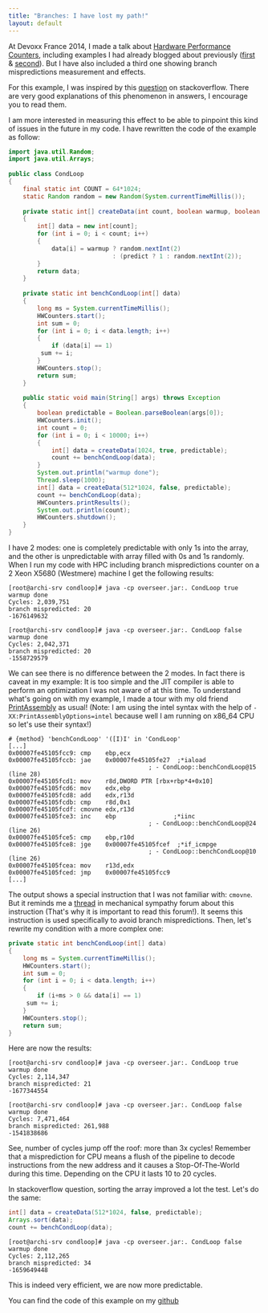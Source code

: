 ```yaml
---
title: "Branches: I have lost my path!"
layout: default
---
```


At Devoxx France 2014, I made a talk about [Hardware Performance Counters](https://jpbempel.github.io/2013/08/02/hardware-performance-counters.html), including examples I had already blogged about previously ([first](https://jpbempel.github.io/2013/10/30/hardware-performance-counters-atomic-vs-standard-incrementation.html) & [second](https://jpbempel.github.io/2013/12/17/arraylist-vs-linkedlist.html)). But I have also included a third one showing branch mispredictions measurement and effects.

For this example, I was inspired by this [question](http://stackoverflow.com/questions/11227809/why-is-processing-a-sorted-array-faster-than-an-unsorted-array) on stackoverflow. There are very good explanations of this phenomenon in answers, I encourage you to read them.

I am more interested in measuring this effect to be able to pinpoint this kind of issues in the future in my code. I have rewritten the code of the example as follow:

```java
import java.util.Random;
import java.util.Arrays;
 
public class CondLoop
{
    final static int COUNT = 64*1024;
    static Random random = new Random(System.currentTimeMillis());
 
    private static int[] createData(int count, boolean warmup, boolean predict)
    {
        int[] data = new int[count];
        for (int i = 0; i < count; i++)
        {
            data[i] = warmup ? random.nextInt(2)
                             : (predict ? 1 : random.nextInt(2));
        }
        return data;
    }
     
    private static int benchCondLoop(int[] data)
    {
        long ms = System.currentTimeMillis();
        HWCounters.start();
        int sum = 0;
        for (int i = 0; i < data.length; i++)
        {
            if (data[i] == 1)
         sum += i;
        }
        HWCounters.stop();
        return sum;
    }
 
    public static void main(String[] args) throws Exception
    {
        boolean predictable = Boolean.parseBoolean(args[0]);
        HWCounters.init();
        int count = 0;
        for (int i = 0; i < 10000; i++)
        {
            int[] data = createData(1024, true, predictable);
            count += benchCondLoop(data);
        }
        System.out.println("warmup done");
        Thread.sleep(1000);
        int[] data = createData(512*1024, false, predictable);
        count += benchCondLoop(data);
        HWCounters.printResults();
        System.out.println(count);
        HWCounters.shutdown();
    }
}
```

I have 2 modes: one is completely predictable with only 1s into the array, and the other is unpredictable with array filled with 0s and 1s randomly.
When I run my code with HPC including branch mispredictions counter on a 2 Xeon X5680 (Westmere) machine I get the following results:
```
[root@archi-srv condloop]# java -cp overseer.jar:. CondLoop true
warmup done
Cycles: 2,039,751
branch mispredicted: 20
-1676149632

[root@archi-srv condloop]# java -cp overseer.jar:. CondLoop false
warmup done
Cycles: 2,042,371
branch mispredicted: 20
-1558729579
```
We can see there is no difference between the 2 modes. In fact there is caveat in my example: It is too simple and the JIT compiler is able to perform an optimization I was not aware of at this time. To understand what's going on with my example, I made a tour with my old friend [PrintAssembly](https://jpbempel.github.io/2012/10/16/how-to-print-disassembly-from-JIT-code.html) as usual! (Note: I am using the intel syntax with the help of `-XX:PrintAssemblyOptions=intel` because well I am running on x86_64 CPU so let's use their syntax!)
```
# {method} 'benchCondLoop' '([I)I' in 'CondLoop'
[...]
0x00007fe45105fcc9: cmp    ebp,ecx
0x00007fe45105fccb: jae    0x00007fe45105fe27  ;*iaload
                                       ; - CondLoop::benchCondLoop@15 (line 28)
0x00007fe45105fcd1: mov    r8d,DWORD PTR [rbx+rbp*4+0x10]
0x00007fe45105fcd6: mov    edx,ebp
0x00007fe45105fcd8: add    edx,r13d
0x00007fe45105fcdb: cmp    r8d,0x1
0x00007fe45105fcdf: cmovne edx,r13d
0x00007fe45105fce3: inc    ebp                ;*iinc
                                       ; - CondLoop::benchCondLoop@24 (line 26)
0x00007fe45105fce5: cmp    ebp,r10d
0x00007fe45105fce8: jge    0x00007fe45105fcef  ;*if_icmpge
                                       ; - CondLoop::benchCondLoop@10 (line 26)
0x00007fe45105fcea: mov    r13d,edx
0x00007fe45105fced: jmp    0x00007fe45105fcc9
[...]
``` 

The output shows a special instruction that I was not familiar with: `cmovne`. But it reminds me a [thread](https://groups.google.com/d/msg/mechanical-sympathy/xNpCA8yjItI/5hEMV0lWv0wJ) in mechanical sympathy forum about this instruction (That's why it is important to read this forum!).
It seems this instruction is used specifically to avoid branch mispredictions.
Then, let's rewrite my condition with a more complex one:
```java
private static int benchCondLoop(int[] data)
{
    long ms = System.currentTimeMillis();
    HWCounters.start();
    int sum = 0;
    for (int i = 0; i < data.length; i++)
    {
        if (i+ms > 0 && data[i] == 1)
     sum += i;
    }
    HWCounters.stop();
    return sum;
}
``` 
Here are now the results:
``` 
[root@archi-srv condloop]# java -cp overseer.jar:. CondLoop true
warmup done
Cycles: 2,114,347
branch mispredicted: 21
-1677344554

[root@archi-srv condloop]# java -cp overseer.jar:. CondLoop false
warmup done
Cycles: 7,471,464
branch mispredicted: 261,988
-1541838686
```
See, number of cycles jump off the roof: more than 3x cycles! Remember that a misprediction for CPU means a flush of the pipeline to decode instructions from the new address and it causes a Stop-Of-The-World during this time. Depending on the CPU it lasts 10 to 20 cycles.

In stackoverflow question, sorting the array improved a lot the test. Let's do the same:
```java
int[] data = createData(512*1024, false, predictable);
Arrays.sort(data);
count += benchCondLoop(data);
```
```
[root@archi-srv condloop]# java -cp overseer.jar:. CondLoop false
warmup done
Cycles: 2,112,265
branch mispredicted: 34
-1659649448
```
This is indeed very efficient, we are now more predictable.

You can find the code of this example on my [github](https://github.com/jpbempel/presentations/blob/master/hpc/condloop/CondLoop.java)
